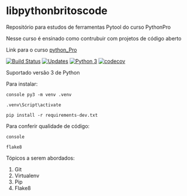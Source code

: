 # libpythonbritoscode
Repositório para estudos de ferramentas Pytool do curso PythonPro

Nesse curso é ensinado como contrubuir com projetos de código aberto

Link para o curso [python_Pro](https://www.python.pro.br)

[![Build Status](https://travis-ci.org/JosemarBrito/libpythonbritoscode.svg?branch=master)](https://travis-ci.org/JosemarBrito/libpythonbritoscode)
[![Updates](https://pyup.io/repos/github/JosemarBrito/libpythonbritoscode/shield.svg)](https://pyup.io/repos/github/JosemarBrito/libpythonbritoscode/)
[![Python 3](https://pyup.io/repos/github/JosemarBrito/libpythonbritoscode/python-3-shield.svg)](https://pyup.io/repos/github/JosemarBrito/libpythonbritoscode/)
[![codecov](https://codecov.io/gh/JosemarBrito/libpythonbritoscode/branch/master/graph/badge.svg?token=4A672R3PKK)](undefined)


Suportado versão 3 de Python

Para instalar:

``console
py3 -m venv .venv``

``.venv\Script\activate``

``pip install -r requirements-dev.txt``

Para conferir qualidade de código:

``console``

``flake8``

Tópicos a serem abordados:

1. Git
2. Virtualenv
3. Pip
4. Flake8
